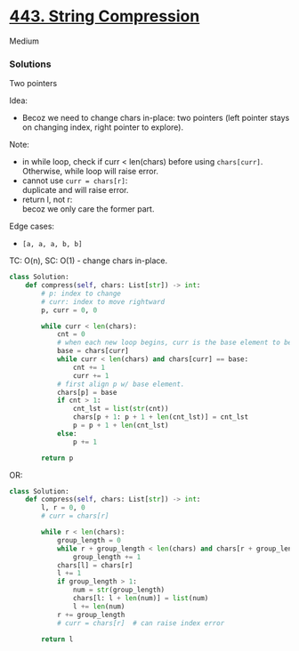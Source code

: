 # [443. String Compression](https://leetcode.com/problems/string-compression/description/?envType=study-plan-v2&envId=leetcode-75)

Medium

### Solutions

  Two pointers

  Idea:
  - Becoz we need to change chars in-place: two pointers (left pointer stays on changing index, right pointer to explore).

  Note:
  - in while loop, check if curr < len(chars) before using `chars[curr]`. Otherwise, while loop will raise error.
  - cannot use `curr = chars[r]`: \
    duplicate and will raise error.
  - return l, not r: \
    becoz we only care the former part.

  Edge cases:
  - `[a, a, a, b, b]`

  TC: O(n), SC: O(1) - change chars in-place.

```python
class Solution:
    def compress(self, chars: List[str]) -> int:
        # p: index to change
        # curr: index to move rightward
        p, curr = 0, 0

        while curr < len(chars):
            cnt = 0
            # when each new loop begins, curr is the base element to be compared.
            base = chars[curr]
            while curr < len(chars) and chars[curr] == base:
                cnt += 1
                curr += 1
            # first align p w/ base element.
            chars[p] = base
            if cnt > 1:
                cnt_lst = list(str(cnt))
                chars[p + 1: p + 1 + len(cnt_lst)] = cnt_lst
                p = p + 1 + len(cnt_lst)
            else:
                p += 1

        return p
```


OR:


```python
class Solution:
    def compress(self, chars: List[str]) -> int:
        l, r = 0, 0
        # curr = chars[r]

        while r < len(chars):
            group_length = 0
            while r + group_length < len(chars) and chars[r + group_length] == chars[r]:
                group_length += 1
            chars[l] = chars[r]
            l += 1
            if group_length > 1:
                num = str(group_length)
                chars[l: l + len(num)] = list(num)
                l += len(num)
            r += group_length
            # curr = chars[r]  # can raise index error

        return l
```
